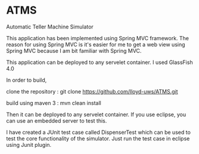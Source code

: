 ATMS
====

Automatic Teller Machine Simulator

This application has been implemented using Spring MVC framework. The reason for using Spring MVC is it's easier for me to get a web view using Spring MVC because I am bit familiar with Spring MVC.

This application can be deployed to any servelet container. I used GlassFish 4.0

In order to build,

clone the repository : git clone https://github.com/lloyd-uws/ATMS.git

build using maven 3 : mvn clean install

Then it can be deployed to any servelet container. If you use eclipse, you can use an embedded server to test this.

I have created a JUnit test case called DispenserTest which can be used to test the core functionality of the simulator. Just run the test case in eclipse using Junit plugin. 
